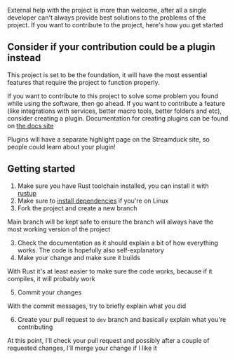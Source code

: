 External help with the project is more than welcome, after all a single developer can't always provide best solutions to the problems of the project. If you want to contribute to the project, here's how you get started
## Consider if your contribution could be a plugin instead
This project is set to be the foundation, it will have the most essential features that require the project to function properly. 

If you want to contribute to this project to solve some problem you found while using the software, then go ahead. If you want to contribute a feature (like integrations with services, better macro tools, better folders and etc), consider creating a plugin. Documentation for creating plugins can be found on [the docs site](https://docs.streamduck.org)

Plugins will have a separate highlight page on the Streamduck site, so people could learn about your plugin!

## Getting started
1. Make sure you have Rust toolchain installed, you can install it with [rustup](https://rustup.rs/)
2. Make sure to [install dependencies](https://docs.streamduck.org/install.html#dependencies) if you're on Linux
3. Fork the project and create a new branch

Main branch will be kept safe to ensure the branch will always have the most working version of the project

3. Check the documentation as it should explain a bit of how everything works. The code is hopefully also self-explanatory
4. Make your change and make sure it builds

With Rust it's at least easier to make sure the code works, because if it compiles, it will probably work

5. Commit your changes

With the commit messages, try to briefly explain what you did

6. Create your pull request to `dev` branch and basically explain what you're contributing

At this point, I'll check your pull request and possibly after a couple of requested changes, I'll merge your change if I like it
